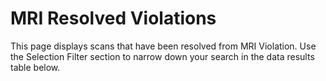 # MRI Resolved Violations  

This page displays scans that have been resolved from MRI Violation. Use the Selection Filter section to narrow down your search in the data results table below.  